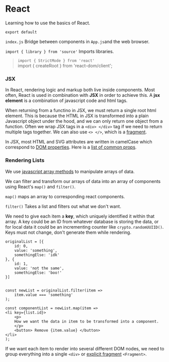 # React  

Learning how to use the basics of React.  

`export default`  

`index.js` Bridge between components in `App.js`and the web browser.  

`import { library } from 'source'` Imports libraries.  

> `import { StrictMode } from 'react'`  
> import { createRoot } from 'react-dom/client';  

### JSX

In React, rendering logic and markup both live inside components. Most often, React is used in combination with **JSX** in order to achieve this. A  **jsx element** is a combination of javascript code and html tags.  

When returning from a functino in JSX, we must return a single root html element. This is because the HTML in JSX is transformed into a plain Javascript object under the hood, and we can only return one object from a function. 
Often we wrap JSX tags in a `<div> </div>` tag if we need to return multiple tags together. We can also use `<> </>`, which is a [fragment](https://react.dev/reference/react/Fragment).  

In JSX, most HTML and SVG attributes are written in camelCase which correspond to [DOM properties](https://developer.mozilla.org/en-US/docs/Web/API/Element/className). Here is a [list of common props](https://react.dev/reference/react-dom/components/common).

### Rendering Lists

We use [javascript array methods](https://developer.mozilla.org/en-US/docs/Web/JavaScript/Reference/Global_Objects/Array) to manipulate arrays of data.  

We can filter and transform our arrays of data into an array of components using React's `map()` and `filter()`.  

`map()` maps an array to corresponding react components.  

`filter()` Takes a list and filters out what we don't want.  

We need to give each item a **key**, which uniquely identified it within that array. A key could be an ID from whatever database is storing the data, or for local data it could be an incrementing counter like `crypto.randomUUIID()`. Keys must not change, don't generate them while rendering.  

	originalList = [{
		id: 0,
		value: 'something',
		somethingElse: 'idk'
	}, {
		id: 1,
		value: 'not the same',
		somethingElse: 'boo!'
	}]
	
	
	const newList = originalList.filter(item => 
		item.value === 'something'
	);
	
    const componentList = newList.map(item => 
   	<li key={list.id}>
		<p> 
		How we want the data in item to be transformed into a component.
		</p>
		<button> Remove {item.value} </button>
	</li>
	);

If we want each item to render into several different DOM nodes, we need to group everything into a single `<div>` or [explicit fragment](https://react.dev/reference/react/Fragment#rendering-a-list-of-fragments) `<Fragment>`.  


